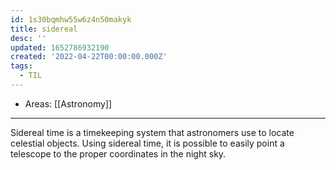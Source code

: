 ```yaml
---
id: 1s30bqmhw55w6z4n50makyk
title: sidereal
desc: ''
updated: 1652786932190
created: '2022-04-22T00:00:00.000Z'
tags:
  - TIL
---
```


- Areas: [[Astronomy]]

---

Sidereal time is a timekeeping system that astronomers use to locate celestial objects. Using sidereal time, it is possible to easily point a telescope to the proper coordinates in the night sky.
